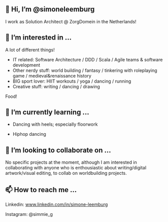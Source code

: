 ## 👋 Hi, I’m @simoneleemburg

I work as Solution Architect @ ZorgDomein in the Netherlands!

## 👀 I’m interested in ...

A lot of different things!

- IT related: Software Architecture / DDD / Scala / Agile teams & software development
- Other nerdy stuff: world building / fantasy / tinkering with roleplaying game / medieval&renaissance history
- BIG sport lover: HIIT workouts / yoga / dancing / running
- Creative stuff: writing / dancing / drawing

Food!

## 🌱 I’m currently learning ...

- Dancing with heels; especially floorwork

- Hiphop dancing

## 💞️ I’m looking to collaborate on ...

No specific projects at the moment, although I am interested in collaborating with anyone who is enthousiastic about writing/digital artwork/visual editing, to collab on worldbuilding projects.

## 📫 How to reach me ...

Linkedin: www.linkedin.com/in/simone-leemburg

Instagram: @simmie_g

<!---
simoneleemburg/simoneleemburg is a ✨ special ✨ repository because its `README.md` (this file) appears on your GitHub profile.
You can click the Preview link to take a look at your changes.
--->
